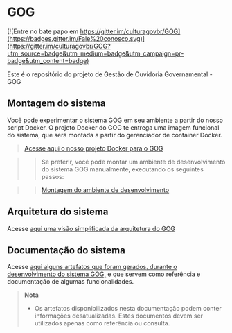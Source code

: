 # GOG

[![Entre no bate papo em https://gitter.im/culturagovbr/GOG](https://badges.gitter.im/Fale%20conosco.svg)](https://gitter.im/culturagovbr/GOG?utm_source=badge&utm_medium=badge&utm_campaign=pr-badge&utm_content=badge)


Este é o repositório do projeto de Gestão de Ouvidoria Governamental - GOG


Montagem do sistema
--------------------
Você pode experimentar o sistema GOG em seu ambiente a partir do nosso script Docker. O projeto Docker do GOG te entrega uma imagem funcional do sistema, que será montada a partir do gerenciador de container Docker.

> [Acesse aqui o nosso projeto Docker para o GOG](https://github.com/culturagovbr/docker-GOG)

>> Se preferir, você pode montar um ambiente de desenvolvimento do sistema GOG manualmente, executando os seguintes passos:

>> [Montagem do ambiente de desenvolvimento](documentacao/MontarAmbienteDesenvolvimento.md)

Arquitetura do sistema
----------------------

Acesse [aqui uma visão simplificada da arquitetura do GOG](documentacao/arquitetura.md)

Documentação do sistema
-----------------------

Acesse [aqui alguns artefatos que foram gerados, durante o desenvolvimento do sistema GOG,](documentacao/artefatos.md) e que servem como referência e documentação de algumas funcionalidades.

> **Nota**
> - Os artefatos disponibilizados nesta documentação podem conter informações desatualizadas. Estes documentos devem ser utilizados apenas como referência ou consulta.


